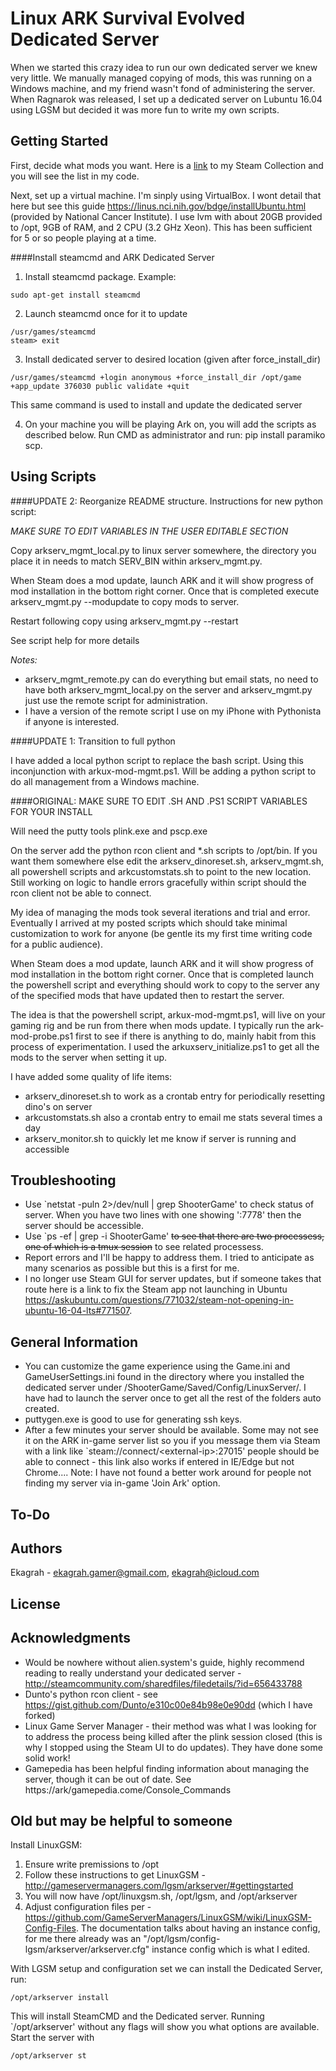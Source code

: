 # Linux ARK Survival Evolved Dedicated Server

When we started this crazy idea to run our own dedicated server we knew very little. We manually managed copying of mods, this was running on a Windows machine, and my friend wasn't fond of administering the server. When Ragnarok was released, I set up a dedicated server on Lubuntu 16.04 using LGSM but decided it was more fun to write my own scripts.


Getting Started
------

First, decide what mods you want. Here is a [link](http://steamcommunity.com/sharedfiles/filedetails/?id=847707731) to my Steam Collection and you will see the list in my code.
  
Next, set up a virtual machine. I'm sinply using VirtualBox. I wont detail that here but see this guide https://linus.nci.nih.gov/bdge/installUbuntu.html (provided by National Cancer Institute). I use lvm with about 20GB provided to /opt, 9GB of RAM, and 2 CPU (3.2 GHz Xeon). This has been sufficient for 5 or so people playing at a time.

####Install steamcmd and ARK Dedicated Server

1. Install steamcmd package. Example:
```
sudo apt-get install steamcmd
```

2. Launch steamcmd once for it to update
```
/usr/games/steamcmd
steam> exit
```

3. Install dedicated server to desired location (given after force_install_dir)
```
/usr/games/steamcmd +login anonymous +force_install_dir /opt/game +app_update 376030 public validate +quit
```
This same command is used to install and update the dedicated server

4. On your machine you will be playing Ark on, you will add the scripts as described below. Run CMD as administrator and run: pip install paramiko scp.


Using Scripts
------

####UPDATE 2: Reorganize README structure. Instructions for new python script:

*MAKE SURE TO EDIT VARIABLES IN THE USER EDITABLE SECTION*

Copy arkserv_mgmt_local.py to linux server somewhere, the directory you place it in needs to match SERV_BIN within arkserv_mgmt.py.

When Steam does a mod update, launch ARK and it will show progress of mod installation in the bottom right corner. Once that is completed execute arkserv_mgmt.py --modupdate to copy mods to server.

Restart following copy using arkserv_mgmt.py --restart

See script help for more details


*Notes:*

* arkserv_mgmt_remote.py can do everything but email stats, no need to have both arkserv_mgmt_local.py on the server and arkserv_mgmt.py just use the remote script for administration.
* I have a version of the remote script I use on my iPhone with Pythonista if anyone is interested.


####UPDATE 1: Transition to full python

I have added a local python script to replace the bash script. Using this inconjunction with arkux-mod-mgmt.ps1. Will be adding a python script to do all management from a Windows machine.


####ORIGINAL:
MAKE SURE TO EDIT .SH AND .PS1 SCRIPT VARIABLES FOR YOUR INSTALL

Will need the putty tools plink.exe and pscp.exe

On the server add the python rcon client and \*.sh scripts to /opt/bin. If you want them somewhere else edit the arkserv_dinoreset.sh, arkserv_mgmt.sh, all powershell scripts and arkcustomstats.sh to point to the new location. Still working on logic to handle errors gracefully within script should the rcon client not be able to connect.

My idea of managing the mods took several iterations and trial and error. Eventually I arrived at my posted scripts which should take minimal customization to work for anyone (be gentle its my first time writing code for a public audience).

When Steam does a mod update, launch ARK and it will show progress of mod installation in the bottom right corner. Once that is completed launch the powershell script and everything should work to copy to the server any of the specified mods that have updated then to restart the server.

The idea is that the powershell script, arkux-mod-mgmt.ps1, will live on your gaming rig and be run from there when mods update. I typically run the ark-mod-probe.ps1 first to see if there is anything to do, mainly habit from this process of experimentation. I used the arkuxserv_initialize.ps1 to get all the mods to the server when setting it up.

I have added some quality of life items:

  * arkserv_dinoreset.sh to work as a crontab entry for periodically resetting dino's on server  
  * arkcustomstats.sh also a crontab entry to email me stats several times a day
  * arkserv_monitor.sh to quickly let me know if server is running and accessible


## Troubleshooting

* Use \`netstat -puln 2\>/dev/null | grep ShooterGame\' to check status of server. When you have two lines with one showing ':7778' then the server should be accessible.
* Use \`ps -ef | grep -i ShooterGame\' ~~to see that there are two processess, one of which is a tmux session~~ to see related processess.
* Report errors and I'll be happy to address them. I tried to anticipate as many scenarios as possible but this is a first for me.
* I no longer use Steam GUI for server updates, but if someone takes that route here is a link to fix the Steam app not launching in Ubuntu https://askubuntu.com/questions/771032/steam-not-opening-in-ubuntu-16-04-lts#771507.

General Information
------
* You can customize the game experience using the Game.ini and GameUserSettings.ini found in the directory where you installed the dedicated server under /ShooterGame/Saved/Config/LinuxServer/. I have had to launch the server once to get all the rest of the folders auto created.
* puttygen.exe is good to use for generating ssh keys.
* After a few minutes your server should be available. Some may not see it on the ARK in-game server list so you if you message them via Steam with a link like \`steam://connect/\<external-ip\>:27015\' people should be able to connect - this link also works if entered in IE/Edge but not Chrome.... Note: I have not found a better work around for people not finding my server via in-game 'Join Ark' option. 

## To-Do



## Authors

Ekagrah - ekagrah.gamer@gmail.com, ekagrah@icloud.com


## License


## Acknowledgments

* Would be nowhere without alien.system's guide, highly recommend reading to really understand your dedicated server - http://steamcommunity.com/sharedfiles/filedetails/?id=656433788
* Dunto's python rcon client - see https://gist.github.com/Dunto/e310c00e84b98e0e90dd (which I have forked)
* Linux Game Server Manager - their method was what I was looking for to address the process being killed after the plink session closed (this is why I stopped using the Steam UI to do updates). They have done some solid work!
* Gamepedia has been helpful finding information about managing the server, though it can be out of date. See https://ark/gamepedia.come/Console_Commands

## Old but may be helpful to someone

Install LinuxGSM:

1. Ensure write premissions to /opt 
2. Follow these instructions to get LinuxGSM - http://gameservermanagers.com/lgsm/arkserver/#gettingstarted
3. You will now have /opt/linuxgsm.sh, /opt/lgsm, and /opt/arkserver
4. Adjust configuration files per - https://github.com/GameServerManagers/LinuxGSM/wiki/LinuxGSM-Config-Files. The documentation talks about having an instance config, for me there already was an "/opt/lgsm/config-lgsm/arkserver/arkserver.cfg" instance config which is what I edited.

With LGSM setup and configuration set we can install the Dedicated Server, run:
```
/opt/arkserver install
```
This will install SteamCMD and the Dedicated server. Running \`/opt/arkserver\' without any flags will show you what options are available. Start the server with
```
/opt/arkserver st
```
